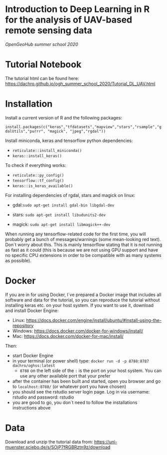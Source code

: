 # Introduction to Deep Learning in R for the analysis of UAV-based remote sensing data

*OpenGeoHub summer school 2020*




# Tutorial Notebook

The tutorial html can be found here:
https://dachro.github.io/ogh_summer_school_2020/Tutorial_DL_UAV.html

# Installation

Install a current version of R and the following packages:

`install.packages(c("keras","tfdatasets","mapview","stars","rsample","gdalUtils","purrr", "magick", "jpeg","rgdal"))`

Install miniconda, keras and tensorflow python dependencies:

- `reticulate::install_miniconda()`
- `keras::install_keras()`

To check if everything works:

- `reticulate::py_config()`
- `tensorflow::tf_config()`
- `keras::is_keras_available()`


For installing dependencies of rgdal, stars and magick on linux:

- gdal:`sudo apt-get install gdal-bin libgdal-dev`

- stars: `sudo apt-get install libudunits2-dev`

- magick: `sudo apt-get install libmagick++-dev`


When running any tensorflow-related code for the first time, you will probably get a bunch of messages/warnings (some mean-looking red text). Don´t worry about this. This is mainly tensorflow stating that it is not running as fast as it could (this is because we are not using GPU support and have no specific CPU extensions in order to be compatible with as many systems as possible).


# Docker

If you are in for using Docker, I´ve prepared a Docker image that includes all software and data for the tutorial, so you can reproduce the tutorial without installing keras etc. on your host system. If you want to use it, download and install Docker Engine:

- Linux: https://docs.docker.com/engine/install/ubuntu/#install-using-the-repository
- Windows: https://docs.docker.com/docker-for-windows/install/
- Mac: https://docs.docker.com/docker-for-mac/install/

Then:

- start Docker Engine
- in your terminal (or power shell) type: `docker run -d -p 8788:8787 dachro/oghss:latest`
    - `8788` on the left side of the `:` is the port on your host system. You can use any other available port that your prefer
- after the container has been built and started, open you browser and go to `localhost:8788/` (or whatever port you have chosen)
- you should see the rstudio server login page. Log in via username: rstudio and password: rstudio
- you are good to go, you don´t need to follow the installations instructions above

# Data

Download and unzip the tutorial data from:
https://uni-muenster.sciebo.de/s/SOjP7fRGBRztn9z/download

